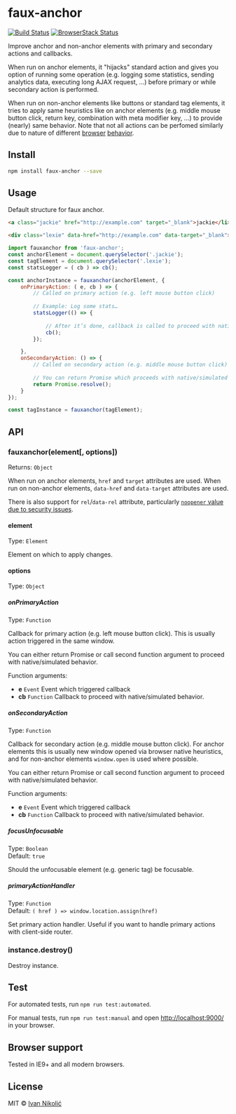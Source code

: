 # faux-anchor

[![Build Status][ci-img]][ci] [![BrowserStack Status][browserstack-img]][browserstack]

Improve anchor and non-anchor elements with primary and secondary actions and callbacks.

When run on anchor elements, it "hijacks" standard action and gives you option of running some operation (e.g. logging some statistics, sending analytics data, executing long AJAX request, …) before primary or while secondary action is performed.

When run on non-anchor elements like buttons or standard tag elements, it tries to apply same heuristics like on anchor elements (e.g. middle mouse button click, return key, combination with meta modifier key, …) to provide (nearly) same behavior. Note that not all actions can be perfomed similarly due to nature of different [browser][caveat-1] [behavior][caveat-2].

## Install

```sh
npm install faux-anchor --save
```

## Usage

Default structure for faux anchor.

```html
<a class="jackie" href="http://example.com" target="_blank">jackie</li>

<div class="lexie" data-href="http://example.com" data-target="_blank">lexie</div>
```

```js
import fauxanchor from 'faux-anchor';
const anchorElement = document.querySelector('.jackie');
const tagElement = document.querySelector('.lexie');
const statsLogger = ( cb ) => cb();

const anchorInstance = fauxanchor(anchorElement, {
	onPrimaryAction: ( e, cb ) => {
		// Called on primary action (e.g. left mouse button click)
		
		// Example: Log some stats…
		statsLogger(() => {
			
			// After it’s done, callback is called to proceed with native/simulated behavior
			cb();
		});

	},
	onSecondaryAction: () => {
		// Called on secondary action (e.g. middle mouse button click)
		
		// You can return Promise which proceeds with native/simulated behavior if it resolves
		return Promise.resolve();
	}
});

const tagInstance = fauxanchor(tagElement);
```

## API

### fauxanchor(element[, options])

Returns: `Object`

When run on anchor elements, `href` and `target` attributes are used. When run on non-anchor elements, `data-href` and `data-target` attributes are used.

There is also support for `rel`/`data-rel` attribute, particularly [`noopener` value due to security issues][noopener-security].

#### element

Type: `Element`

Element on which to apply changes.

#### options

Type: `Object`

##### onPrimaryAction

Type: `Function`

Callback for primary action (e.g. left mouse button click). This is usually action triggered in the same window.

You can either return Promise or call second function argument to proceed with native/simulated behavior.

Function arguments:

* **e** `Event` Event which triggered callback
* **cb** `Function` Callback to proceed with native/simulated behavior.

##### onSecondaryAction

Type: `Function`

Callback for secondary action (e.g. middle mouse button click). For anchor elements this is usually new window opened via browser native heuristics, and for non-anchor elements `window.open` is used where possible.

You can either return Promise or call second function argument to proceed with native/simulated behavior.

Function arguments:

* **e** `Event` Event which triggered callback
* **cb** `Function` Callback to proceed with native/simulated behavior.

##### focusUnfocusable

Type: `Boolean`  
Default: `true`

Should the unfocusable element (e.g. generic tag) be focusable.

##### primaryActionHandler

Type: `Function`  
Default: `( href ) => window.location.assign(href)`

Set primary action handler. Useful if you want to handle primary actions with client-side router.

### instance.destroy()

Destroy instance.

## Test

For automated tests, run `npm run test:automated`.

For manual tests, run `npm run test:manual` and open <http://localhost:9000/> in your browser.

## Browser support

Tested in IE9+ and all modern browsers.

## License

MIT © [Ivan Nikolić](http://ivannikolic.com)

[ci]: https://travis-ci.org/niksy/faux-anchor
[ci-img]: https://travis-ci.org/niksy/faux-anchor.svg?branch=master
[browserstack]: https://www.browserstack.com/
[browserstack-img]: https://www.browserstack.com/automate/badge.svg?badge_key=Nk52TFM4VlNzVXZZNVN4cjBYQ0Q2UlVaMm11a0hjbDdsVkt4a0E1RkpVdz0tLTgrVXIrSmpoeUhiSGtHSmFGa1BCTUE9PQ==--ba8dced5c271a7d8a4fa1e1e396b5e24eed9005d
[caveat-1]: http://stackoverflow.com/questions/15210634/popup-windows-being-blocked-if-opened-through-mousedown-event
[caveat-2]: http://stackoverflow.com/questions/22151676/how-to-prevent-a-keypress-event-firing-a-click-event-when-focus-is-on-a-butt
[noopener-security]: https://medium.com/@jitbit/target-blank-the-most-underestimated-vulnerability-ever-96e328301f4c

